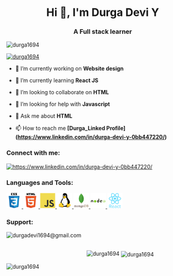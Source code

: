 <h1 align="center">Hi 👋, I'm Durga Devi Y</h1>
<h3 align="center">A Full stack learner</h3>

<p align="left"> <img src="https://komarev.com/ghpvc/?username=durga1694&label=Profile%20views&color=0e75b6&style=flat" alt="durga1694" /> </p>

<p align="left"> <a href="https://github.com/ryo-ma/github-profile-trophy"><img src="https://github-profile-trophy.vercel.app/?username=durga1694" alt="durga1694" /></a> </p>

- 🔭 I’m currently working on **Website design**

- 🌱 I’m currently learning **React JS**

- 👯 I’m looking to collaborate on **HTML**

- 🤝 I’m looking for help with **Javascript**

- 💬 Ask me about **HTML**

- 📫 How to reach me **[Durga_Linked Profile] (https://www.linkedin.com/in/durga-devi-y-0bb447220/)**

<h3 align="left">Connect with me:</h3>
<p align="left">
<a href="https://linkedin.com/in/https://www.linkedin.com/in/durga-devi-y-0bb447220/" target="blank"><img align="center" src="https://raw.githubusercontent.com/rahuldkjain/github-profile-readme-generator/master/src/images/icons/Social/linked-in-alt.svg" alt="https://www.linkedin.com/in/durga-devi-y-0bb447220/" height="30" width="40" /></a>
</p>

<h3 align="left">Languages and Tools:</h3>
<p align="left"> <a href="https://www.w3schools.com/css/" target="_blank"> <img src="https://raw.githubusercontent.com/devicons/devicon/master/icons/css3/css3-original-wordmark.svg" alt="css3" width="40" height="40"/> </a> <a href="https://www.w3.org/html/" target="_blank"> <img src="https://raw.githubusercontent.com/devicons/devicon/master/icons/html5/html5-original-wordmark.svg" alt="html5" width="40" height="40"/> </a> <a href="https://developer.mozilla.org/en-US/docs/Web/JavaScript" target="_blank"> <img src="https://raw.githubusercontent.com/devicons/devicon/master/icons/javascript/javascript-original.svg" alt="javascript" width="40" height="40"/> </a> <a href="https://www.linux.org/" target="_blank"> <img src="https://raw.githubusercontent.com/devicons/devicon/master/icons/linux/linux-original.svg" alt="linux" width="40" height="40"/> </a> <a href="https://www.mongodb.com/" target="_blank"> <img src="https://raw.githubusercontent.com/devicons/devicon/master/icons/mongodb/mongodb-original-wordmark.svg" alt="mongodb" width="40" height="40"/> </a> <a href="https://nodejs.org" target="_blank"> <img src="https://raw.githubusercontent.com/devicons/devicon/master/icons/nodejs/nodejs-original-wordmark.svg" alt="nodejs" width="40" height="40"/> </a> <a href="https://reactjs.org/" target="_blank"> <img src="https://raw.githubusercontent.com/devicons/devicon/master/icons/react/react-original-wordmark.svg" alt="react" width="40" height="40"/> </a> </p>

<h3 align="left">Support:</h3>
<p><a href="https://www.buymeacoffee.com/durgadevi1694@gmail.com"> <img align="left" src="https://cdn.buymeacoffee.com/buttons/v2/default-yellow.png" height="50" width="210" alt="durgadevi1694@gmail.com" /></a></p><br><br>

<p><img align="left" src="https://github-readme-stats.vercel.app/api/top-langs?username=durga1694&show_icons=true&locale=en&layout=compact" alt="durga1694" /></p>

<p>&nbsp;<img align="center" src="https://github-readme-stats.vercel.app/api?username=durga1694&show_icons=true&locale=en" alt="durga1694" /></p>

<p><img align="center" src="https://github-readme-streak-stats.herokuapp.com/?user=durga1694&" alt="durga1694" /></p>
